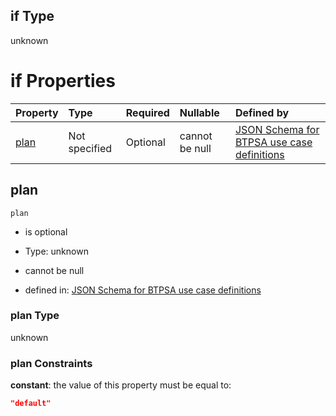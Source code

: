 ## if Type

unknown

# if Properties

| Property      | Type          | Required | Nullable       | Defined by                                                                                                                                                                                                                                  |
| :------------ | :------------ | :------- | :------------- | :------------------------------------------------------------------------------------------------------------------------------------------------------------------------------------------------------------------------------------------ |
| [plan](#plan) | Not specified | Optional | cannot be null | [JSON Schema for BTPSA use case definitions](btpsa-usecase-properties-services-items-allof-1-then-allof-18-then-allof-0-if-properties-plan.md "undefined#/properties/services/items/allOf/1/then/allOf/18/then/allOf/0/if/properties/plan") |

## plan



`plan`

*   is optional

*   Type: unknown

*   cannot be null

*   defined in: [JSON Schema for BTPSA use case definitions](btpsa-usecase-properties-services-items-allof-1-then-allof-18-then-allof-0-if-properties-plan.md "undefined#/properties/services/items/allOf/1/then/allOf/18/then/allOf/0/if/properties/plan")

### plan Type

unknown

### plan Constraints

**constant**: the value of this property must be equal to:

```json
"default"
```
